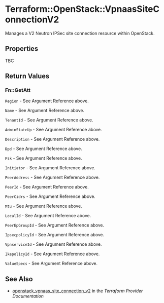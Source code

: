 # Terraform::OpenStack::VpnaasSiteConnectionV2

Manages a V2 Neutron IPSec site connection resource within OpenStack.

## Properties

TBC

## Return Values

### Fn::GetAtt

`Region` - See Argument Reference above.

`Name` - See Argument Reference above.

`TenantId` - See Argument Reference above.

`AdminStateUp` - See Argument Reference above.

`Description` - See Argument Reference above.

`Dpd` - See Argument Reference above.

`Psk` - See Argument Reference above.

`Initiator` - See Argument Reference above.

`PeerAddress` - See Argument Reference above.

`PeerId` - See Argument Reference above.

`PeerCidrs` - See Argument Reference above.

`Mtu` - See Argument Reference above.

`LocalId` - See Argument Reference above.

`PeerEpGroupId` - See Argument Reference above.

`IpsecpolicyId` - See Argument Reference above.

`VpnserviceId` - See Argument Reference above.

`IkepolicyId` - See Argument Reference above.

`ValueSpecs` - See Argument Reference above.

## See Also

* [openstack_vpnaas_site_connection_v2](https://www.terraform.io/docs/providers/openstack/r/vpnaas_site_connection_v2.html) in the _Terraform Provider Documentation_